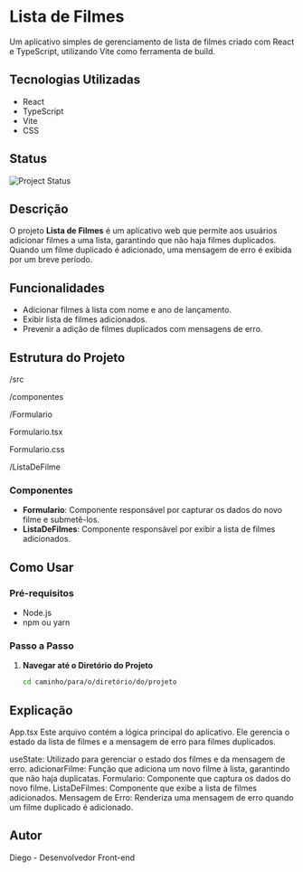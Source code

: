 # Lista de Filmes

Um aplicativo simples de gerenciamento de lista de filmes criado com React e TypeScript, utilizando Vite como ferramenta de build.

## Tecnologias Utilizadas

- React
- TypeScript
- Vite
- CSS

## Status

![Project Status](https://img.shields.io/badge/status-active-brightgreen.svg)

## Descrição

O projeto **Lista de Filmes** é um aplicativo web que permite aos usuários adicionar filmes a uma lista, garantindo que não haja filmes duplicados. Quando um filme duplicado é adicionado, uma mensagem de erro é exibida por um breve período.

## Funcionalidades

- Adicionar filmes à lista com nome e ano de lançamento.
- Exibir lista de filmes adicionados.
- Prevenir a adição de filmes duplicados com mensagens de erro.

## Estrutura do Projeto

/src

/componentes

/Formulario

Formulario.tsx

Formulario.css

/ListaDeFilme




### Componentes

- **Formulario**: Componente responsável por capturar os dados do novo filme e submetê-los.
- **ListaDeFilmes**: Componente responsável por exibir a lista de filmes adicionados.

## Como Usar

### Pré-requisitos

- Node.js
- npm ou yarn

### Passo a Passo

1. **Navegar até o Diretório do Projeto**

   ```bash
   cd caminho/para/o/diretório/do/projeto
   ```

## Explicação

App.tsx
Este arquivo contém a lógica principal do aplicativo. Ele gerencia o estado da lista de filmes e a mensagem de erro para filmes duplicados.

useState: Utilizado para gerenciar o estado dos filmes e da mensagem de erro.
adicionarFilme: Função que adiciona um novo filme à lista, garantindo que não haja duplicatas.
Formulario: Componente que captura os dados do novo filme.
ListaDeFilmes: Componente que exibe a lista de filmes adicionados.
Mensagem de Erro: Renderiza uma mensagem de erro quando um filme duplicado é adicionado.

## Autor

Diego - Desenvolvedor Front-end

